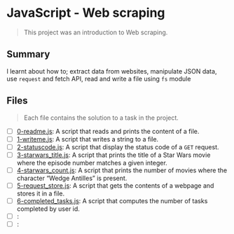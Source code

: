 # JavaScript - Web scraping

> This project was an introduction to Web scraping.

## Summary

I learnt about how to; extract data from websites, manipulate JSON data, use `request` and fetch API, read and write a file using `fs` module

## Files

> Each file contains the solution to a task in the project.

- [ ] [0-readme.js](https://github.com/Ebube-Ochemba/alx-higher_level_programming/blob/master/0x14-javascript-web_scraping/0-readme.js): A script that reads and prints the content of a file.
- [ ] [1-writeme.js](https://github.com/Ebube-Ochemba/alx-higher_level_programming/blob/master/0x14-javascript-web_scraping/1-writeme.js): A script that writes a string to a file.
- [ ] [2-statuscode.js](https://github.com/Ebube-Ochemba/alx-higher_level_programming/blob/master/0x14-javascript-web_scraping/2-statuscode.js): A script that display the status code of a `GET` request.
- [ ] [3-starwars_title.js](https://github.com/Ebube-Ochemba/alx-higher_level_programming/blob/master/0x14-javascript-web_scraping/3-starwars_title.js): A script that prints the title of a Star Wars movie where the episode number matches a given integer.
- [ ] [4-starwars_count.js](https://github.com/Ebube-Ochemba/alx-higher_level_programming/blob/master/0x14-javascript-web_scraping/4-starwars_count.js): A script that prints the number of movies where the character “Wedge Antilles” is present.
- [ ] [5-request_store.js](https://github.com/Ebube-Ochemba/alx-higher_level_programming/blob/master/0x14-javascript-web_scraping/5-request_store.js): A script that gets the contents of a webpage and stores it in a file.
- [ ] [6-completed_tasks.js](https://github.com/Ebube-Ochemba/alx-higher_level_programming/blob/master/0x14-javascript-web_scraping/6-completed_tasks.js): A script that computes the number of tasks completed by user id.
- [ ] [](https://github.com/Ebube-Ochemba/alx-higher_level_programming/blob/master/0x14-javascript-web_scraping/):
- [ ] [](https://github.com/Ebube-Ochemba/alx-higher_level_programming/blob/master/0x14-javascript-web_scraping/):